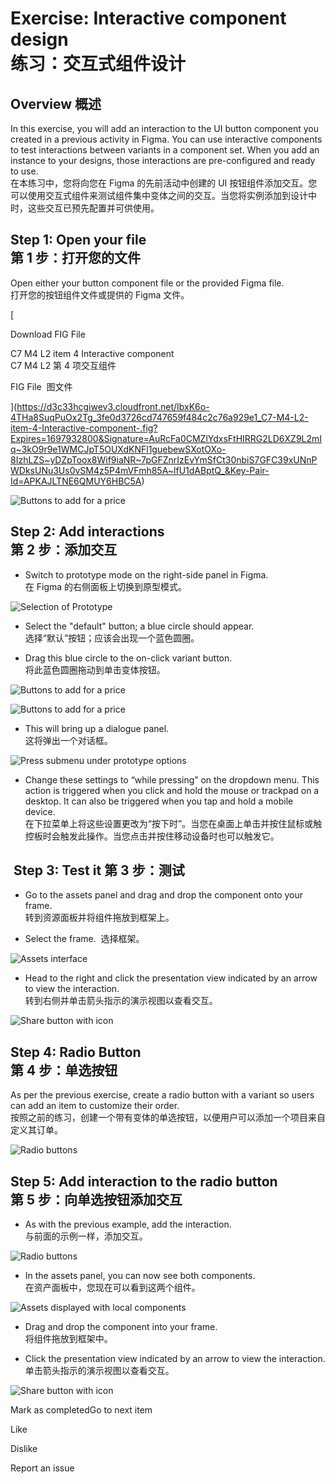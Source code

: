 Exercise: Interactive component design  
练习：交互式组件设计
===================================================

Overview 概述
-----------

In this exercise, you will add an interaction to the UI button component you created in a previous activity in Figma. You can use interactive components to test interactions between variants in a component set. When you add an instance to your designs, those interactions are pre-configured and ready to use.  
在本练习中，您将向您在 Figma 的先前活动中创建的 UI 按钮组件添加交互。您可以使用交互式组件来测试组件集中变体之间的交互。当您将实例添加到设计中时，这些交互已预先配置并可供使用。

**Step 1: Open your file  
第 1 步：打开您的文件**
-----------------------------------------

Open either your button component file or the provided Figma file.  
打开您的按钮组件文件或提供的 Figma 文件。

[

Download FIG File

C7 M4 L2 item 4 Interactive component  
C7 M4 L2 第 4 项交互组件

FIG File  图文件







](https://d3c33hcgiwev3.cloudfront.net/IbxK6o-4THa8SuqPuOx2Tg_3fe0d3726cd747659f484c2c76a929e1_C7-M4-L2-item-4-Interactive-component-.fig?Expires=1697932800&Signature=AuRcFa0CMZlYdxsFtHIRRG2LD6XZ9L2mIq~3kO9r9e1WMCJpT5OUXdKNFl1guebewSXotOXo-8IzhLZS~yDZpToox8Wif9iaNR~7pGFZnrIzEvYmSfCt30nbiS7GFC39xUNnPWDksUNu3Us0vSM4z5P4mVFmh85A~lfU1dABptQ_&Key-Pair-Id=APKAJLTNE6QMUY6HBC5A)

![Buttons to add for a price](https://d3c33hcgiwev3.cloudfront.net/imageAssetProxy.v1/Ec-eYpSERCaPnmKUhCQmqw_6e87e60ae4274dcda862feeca57ebfe1_Picture21.png?expiry=1697932800000&hmac=qxge6hwfxbF9ybtnF0EWdFiA6oD1mea1wQW0mMdCD7M)

**Step 2: Add interactions**  
第 2 步：添加交互
-----------------------------------------

*   Switch to prototype mode on the right-side panel in Figma.  
    在 Figma 的右侧面板上切换到原型模式。
    

![Selection of Prototype](https://d3c33hcgiwev3.cloudfront.net/imageAssetProxy.v1/S1vHDTbuS_ibxw027ov4cg_53029ba91d87493caa84e796c982a8e1_C7M4-L2-Item-04-Image-actually-2.png?expiry=1697932800000&hmac=Mb4RpASsIus3jkAniM5e8KImQuoKcEFCzFLzY06nZH0)

*   Select the "default" button; a blue circle should appear.  
    选择“默认”按钮；应该会出现一个蓝色圆圈。
    
*   Drag this blue circle to the on-click variant button.  
    将此蓝色圆圈拖动到单击变体按钮。
    

![Buttons to add for a price](https://d3c33hcgiwev3.cloudfront.net/imageAssetProxy.v1/NWzfcPYCQ1qs33D2AqNaBg_2440006d310a4f4eac9498fae3a388e1_C7M4L2-Item-04-Image-2.png?expiry=1697932800000&hmac=VYixk9ozYQ9JmDAgwnUyXOHbzuQMsEmhuyvndWB00SU)

![Buttons to add for a price](https://d3c33hcgiwev3.cloudfront.net/imageAssetProxy.v1/2eI45e0cTGiiOOXtHKxoOA_6342f661f212423ead8950f8140a29e1_C7M4L2-Item-04-Image-3.png?expiry=1697932800000&hmac=sp5FXY_-01EDam8WdrXJK4bQuWU0j4mrtaumZBkksts)

*   This will bring up a dialogue panel.  
    这将弹出一个对话框。
    

![Press submenu under prototype options](https://d3c33hcgiwev3.cloudfront.net/imageAssetProxy.v1/A4CYIYooRYGAmCGKKPWBhQ_13a1d4daeb284ada97c86902c0ff5fe1_C7M4L2-Item-04-Image-4.png?expiry=1697932800000&hmac=D7d8pu5eSG2vGJD9nmgmrVFXJnpvVvUGpkjyhkYGMQ0)

*   Change these settings to “while pressing” on the dropdown menu. This action is triggered when you click and hold the mouse or trackpad on a desktop. It can also be triggered when you tap and hold a mobile device.  
    在下拉菜单上将这些设置更改为“按下时”。当您在桌面上单击并按住鼠标或触控板时会触发此操作。当您点击并按住移动设备时也可以触发它。
    

 Step 3: Test it 第 3 步：测试
-------------------------

*   Go to the assets panel and drag and drop the component onto your frame.  
    转到资源面板并将组件拖放到框架上。
    
*   Select the frame.  选择框架。
    

![Assets interface](https://d3c33hcgiwev3.cloudfront.net/imageAssetProxy.v1/RATuMamBQ_WE7jGpgQP12Q_484f22884a2348daba3fb9180340d4e1_C7M4L2-Item-04-Image-5.png?expiry=1697932800000&hmac=nfIcEhZDbOMV70myHrXiOo9M6MwKOHmql5wW2Du4szc)

*   Head to the right and click the presentation view indicated by an arrow to view the interaction.  
    转到右侧并单击箭头指示的演示视图以查看交互。
    

![Share button with icon](https://d3c33hcgiwev3.cloudfront.net/imageAssetProxy.v1/OkSb_VHyQ3aEm_1R8gN2jQ_5520f49f78f8422b99c43d80194ea8e1_C7M4L2-Item-04-Image-6.png?expiry=1697932800000&hmac=wk_MktWCVO1mF1xp2p7WIJXoxKdgSM8NkUlPx6U0F70)

**Step 4: Radio Button  
第 4 步：单选按钮**
-------------------------------------

As per the previous exercise, create a radio button with a variant so users can add an item to customize their order.  
按照之前的练习，创建一个带有变体的单选按钮，以便用户可以添加一个项目来自定义其订单。

![Radio buttons](https://d3c33hcgiwev3.cloudfront.net/imageAssetProxy.v1/Zx3jqq7pQ9Kd46qu6aPSMw_0c2d187944654a72837357e35e0db9e1_C7M4L2-Item-04-Image-7.png?expiry=1697932800000&hmac=3hc8o1k-5cyuUWFV0nngNJa5lasXpWebSsAJVzSDgTs)

Step 5: Add interaction to the radio button  
第 5 步：向单选按钮添加交互
-------------------------------------------------------------

*   As with the previous example, add the interaction.  
    与前面的示例一样，添加交互。
    

![Radio buttons](https://d3c33hcgiwev3.cloudfront.net/imageAssetProxy.v1/THoddYz0QUC6HXWM9OFAug_a76389b37f874650b04660f51bf884e1_C7M4L2-Item-04-Image-8.png?expiry=1697932800000&hmac=_MROdrjFvs3QrPDnLS2LP_IxoFqabLsT2Y5OCnatTsE)

*   In the assets panel, you can now see both components.  
    在资产面板中，您现在可以看到这两个组件。
    

![Assets displayed with local components](https://d3c33hcgiwev3.cloudfront.net/imageAssetProxy.v1/0jbpIwEjQjW26SMBI7I1JQ_bbed0777b12346e39461987aae3a6de1_C7M4L2-Item-04-Image-9.png?expiry=1697932800000&hmac=oC2eY46BnX2XPs8q4sg4PFRAXoxdv4tV0AtpOCkimtg)

*   Drag and drop the component into your frame.  
    将组件拖放到框架中。
    
*   Click the presentation view indicated by an arrow to view the interaction.  
    单击箭头指示的演示视图以查看交互。
    

![Share button with icon](https://d3c33hcgiwev3.cloudfront.net/imageAssetProxy.v1/nEhj9hLSSMSIY_YS0tjETg_68f349fe45df41db912aa9b509bbdee1_C7M4L2-Item-04-Image-10.png?expiry=1697932800000&hmac=ORPwpA4SegfNo5gdAJ8lJWP9Gkwvne_xWH9pCP6z_dM)

Mark as completedGo to next item

Like

Dislike

Report an issue